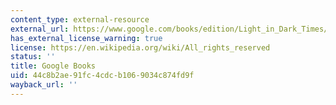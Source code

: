 ```yaml
---
content_type: external-resource
external_url: https://www.google.com/books/edition/Light_in_Dark_Times/zRABEAAAQBAJ?hl=en&gbpv=1&dq=light+in+Dark+Times:+The+Human+Search+for+Meaning&printsec=frontcover
has_external_license_warning: true
license: https://en.wikipedia.org/wiki/All_rights_reserved
status: ''
title: Google Books
uid: 44c8b2ae-91fc-4cdc-b106-9034c874fd9f
wayback_url: ''
---
```

